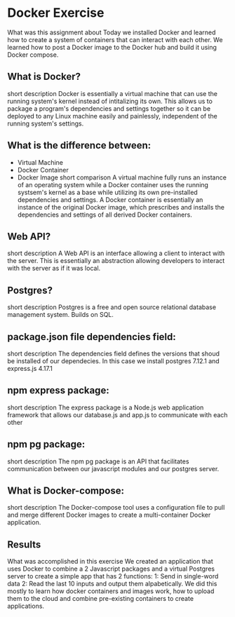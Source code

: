 # Docker Exercise

What was this assignment about
Today we installed Docker and learned how to create a system of containers that can interact with each other. We learned how to post a Docker image to the Docker hub and build it using Docker compose.

## What is Docker?

short description
Docker is essentially a virtual machine that can use the running system's kernel instead of intitalizing its own. This allows us to package a program's dependencies and settings together so it can be deployed to any Linux machine easily and painlessly, independent of the running system's settings.

## What is the difference between:

* Virtual Machine
* Docker Container
* Docker Image
short comparison
A virtual machine fully runs an instance of an operating system while a Docker container uses the running systsem's kernel as a base while utilizing its own pre-installed dependencies and settings. A Docker container is essentially an instance of the original Docker image, which prescribes and installs the dependencies and settings of all derived Docker containers.

## Web API?

short description
A Web API is an interface allowing a client to interact with the server. This is essentially an abstraction allowing developers to interact with the server as if it was local.

## Postgres?

short description
Postgres is a free and open source relational database management system. Builds on SQL.

## package.json file dependencies field:

short description
The dependencies field defines the versions that shoud be installed of our dependecies. In this case we install postgres 7.12.1 and express.js 4.17.1

## npm express package:

short description
The express package is a Node.js web application framework that allows our database.js and app.js to communicate with each other

## npm pg package:

short description
The npm pg package is an API that facilitates communication between our javascript modules and our postgres server.

## What is Docker-compose:

short description
The Docker-compose tool uses a configuration file to pull and merge different Docker images to create a multi-container Docker application.

## Results

What was accomplished in this exercise
We created an application that uses Docker to combine a 2 Javascript packages and a virtual Postgres server to create a simple app that has 2 functions:
1: Send in single-word data
2: Read the last 10 inputs and output them alpabetically.
We did this mostly to learn how docker containers and images work, how to upload them to the cloud and combine pre-existing containers to create applications.
